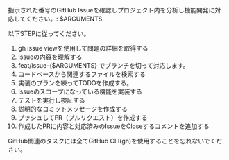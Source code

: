 指示された番号のGitHub Issueを確認しプロジェクト内を分析し機能開発に対応してください。: $ARGUMENTS.

以下STEPに従ってください。

1. gh issue viewを使用して問題の詳細を取得する
2. Issueの内容を理解する
3. feat/issue-{$ARGUMENTS} でブランチを切って対応します。
4. コードベースから関連するファイルを検索する
5. 実装のプランを練ってTODOを作成する。
6. Issueのスコープになっている機能を実装する
7. テストを実行し検証する
8. 説明的なコミットメッセージを作成する
9. プッシュしてPR（プルリクエスト）を作成する
10. 作成したPRに内容と対応済みのIssueをCloseするコメントを追加する

GitHub関連のタスクには全てGitHub CLI(gh)を使用することを忘れないでください。